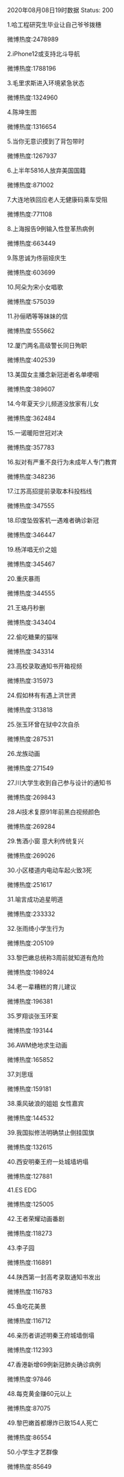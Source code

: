 2020年08月08日19时数据
Status: 200

1.哈工程研究生毕业让自己爷爷拨穗

微博热度:2478989

2.iPhone12或支持北斗导航

微博热度:1788196

3.毛里求斯进入环境紧急状态

微博热度:1324960

4.陈坤生图

微博热度:1316654

5.当你无意识摸到了背包带时

微博热度:1267937

6.上半年5816人放弃美国国籍

微博热度:871002

7.大连地铁回应老人无健康码乘车受阻

微博热度:771108

8.上海报告9例输入性登革热病例

微博热度:663449

9.陈思诚为佟丽娅庆生

微博热度:603699

10.阿朵为宋小女唱歌

微博热度:575039

11.孙俪晒等等妹妹的信

微博热度:555662

12.厦门两名高级警长同日殉职

微博热度:402539

13.美国女主播念新冠逝者名单哽咽

微博热度:389607

14.今年夏天少儿频道没放家有儿女

微博热度:362484

15.一诺暖阳世冠对决

微博热度:357783

16.拟对有严重不良行为未成年人专门教育

微博热度:348236

17.江苏高招提前录取本科投档线

微博热度:347555

18.印度坠毁客机一遇难者确诊新冠

微博热度:346447

19.杨洋唱无价之姐

微博热度:345467

20.重庆暴雨

微博热度:344555

21.王珞丹秒删

微博热度:343404

22.偷吃糖果的猫咪

微博热度:343314

23.高校录取通知书开箱视频

微博热度:315973

24.假如林有有遇上洪世贤

微博热度:313818

25.张玉环曾在狱中2次自杀

微博热度:287531

26.龙族动画

微博热度:271549

27.川大学生收到自己参与设计的通知书

微博热度:269843

28.AI技术复原91年前黑白视频颜色

微博热度:269284

29.售酒小窗 意大利传统复兴

微博热度:269026

30.小区楼道内电动车起火致3死

微博热度:251617

31.喻言成功追星明道

微博热度:233332

32.张雨绮小学生行为

微博热度:205109

33.黎巴嫩总统称3周前就知道有危险

微博热度:198924

34.老一辈糟糕的育儿建议

微博热度:196381

35.罗翔谈张玉环案

微博热度:193144

36.AWM绝地求生动画

微博热度:165852

37.刘思瑶

微博热度:159181

38.乘风破浪的姐姐 女性嘉宾

微博热度:144532

39.我国拟修法明确禁止倒挂国旗

微博热度:132615

40.西安明秦王府一处城墙坍塌

微博热度:127881

41.ES EDG

微博热度:125005

42.王者荣耀动画番剧

微博热度:118273

43.李子园

微博热度:116891

44.陕西第一封高考录取通知书发出

微博热度:116783

45.鱼吃花美景

微博热度:116712

46.亲历者讲述明秦王府城墙倒塌

微博热度:112393

47.香港新增69例新冠肺炎确诊病例

微博热度:97846

48.每克黄金赚60元以上

微博热度:87075

49.黎巴嫩首都爆炸已致154人死亡

微博热度:86554

50.小学生才艺群像

微博热度:85649

